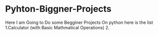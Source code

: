 # Pyhton-Biggner-Projects
Here I am Going to Do some Begginer Projects On python here is the list
1.Calculator (with Basic  Mathmatical Operations)
2.
